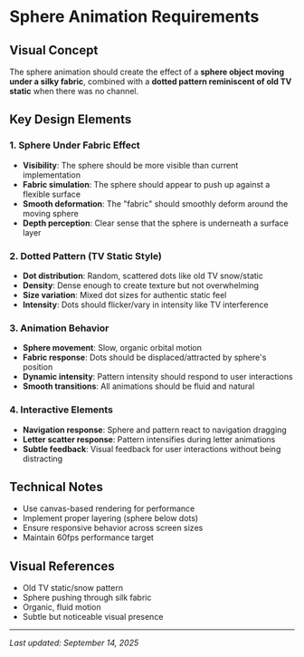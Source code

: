 # Sphere Animation Requirements

## Visual Concept
The sphere animation should create the effect of a **sphere object moving under a silky fabric**, combined with a **dotted pattern reminiscent of old TV static** when there was no channel.

## Key Design Elements

### 1. Sphere Under Fabric Effect
- **Visibility**: The sphere should be more visible than current implementation
- **Fabric simulation**: The sphere should appear to push up against a flexible surface
- **Smooth deformation**: The "fabric" should smoothly deform around the moving sphere
- **Depth perception**: Clear sense that the sphere is underneath a surface layer

### 2. Dotted Pattern (TV Static Style)
- **Dot distribution**: Random, scattered dots like old TV snow/static
- **Density**: Dense enough to create texture but not overwhelming
- **Size variation**: Mixed dot sizes for authentic static feel
- **Intensity**: Dots should flicker/vary in intensity like TV interference

### 3. Animation Behavior
- **Sphere movement**: Slow, organic orbital motion
- **Fabric response**: Dots should be displaced/attracted by sphere's position
- **Dynamic intensity**: Pattern intensity should respond to user interactions
- **Smooth transitions**: All animations should be fluid and natural

### 4. Interactive Elements
- **Navigation response**: Sphere and pattern react to navigation dragging
- **Letter scatter response**: Pattern intensifies during letter animations
- **Subtle feedback**: Visual feedback for user interactions without being distracting

## Technical Notes
- Use canvas-based rendering for performance
- Implement proper layering (sphere below dots)
- Ensure responsive behavior across screen sizes
- Maintain 60fps performance target

## Visual References
- Old TV static/snow pattern
- Sphere pushing through silk fabric
- Organic, fluid motion
- Subtle but noticeable visual presence

---
*Last updated: September 14, 2025*